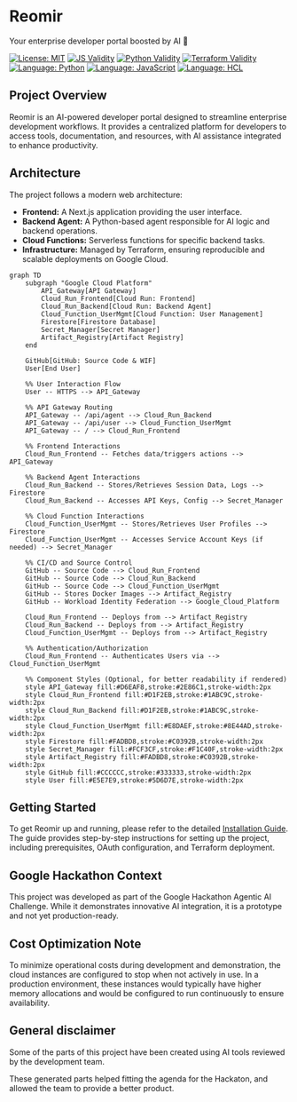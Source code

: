 # Reomir

Your enterprise developer portal boosted by AI :rocket:

[![License: MIT](https://img.shields.io/badge/License-MIT-yellow.svg)](https://opensource.org/licenses/MIT)
[![JS Validity](https://github.com/NAG763/REOMIR/actions/workflows/check_js_validity.yml/badge.svg)](https://github.com/NAG763/REOMIR/actions/workflows/check_js_validity.yml)
[![Python Validity](https://github.com/NAG763/REOMIR/actions/workflows/check_python_validity.yml/badge.svg)](https://github.com/NAG763/REOMIR/actions/workflows/check_python_validity.yml)
[![Terraform Validity](https://github.com/NAG763/REOMIR/actions/workflows/check_tf_validity.yml/badge.svg)](https://github.com/NAG763/REOMIR/actions/workflows/check_tf_validity.yml)
[![Language: Python](https://img.shields.io/badge/Python-3776AB?logo=python&logoColor=white)](https://www.python.org)
[![Language: JavaScript](https://img.shields.io/badge/JavaScript-F7DF1E?logo=javascript&logoColor=black)](https://developer.mozilla.org/en-US/docs/Web/JavaScript)
[![Language: HCL](https://img.shields.io/badge/Terraform-7B42BC?logo=terraform&logoColor=white)](https://www.terraform.io)

## Project Overview

Reomir is an AI-powered developer portal designed to streamline enterprise development workflows. It provides a centralized platform for developers to access tools, documentation, and resources, with AI assistance integrated to enhance productivity.

## Architecture

The project follows a modern web architecture:

*   **Frontend:** A Next.js application providing the user interface.
*   **Backend Agent:** A Python-based agent responsible for AI logic and backend operations.
*   **Cloud Functions:** Serverless functions for specific backend tasks.
*   **Infrastructure:** Managed by Terraform, ensuring reproducible and scalable deployments on Google Cloud.

```mermaid
graph TD
    subgraph "Google Cloud Platform"
        API_Gateway[API Gateway]
        Cloud_Run_Frontend[Cloud Run: Frontend]
        Cloud_Run_Backend[Cloud Run: Backend Agent]
        Cloud_Function_UserMgmt[Cloud Function: User Management]
        Firestore[Firestore Database]
        Secret_Manager[Secret Manager]
        Artifact_Registry[Artifact Registry]
    end

    GitHub[GitHub: Source Code & WIF]
    User[End User]

    %% User Interaction Flow
    User -- HTTPS --> API_Gateway

    %% API Gateway Routing
    API_Gateway -- /api/agent --> Cloud_Run_Backend
    API_Gateway -- /api/user --> Cloud_Function_UserMgmt
    API_Gateway -- / --> Cloud_Run_Frontend

    %% Frontend Interactions
    Cloud_Run_Frontend -- Fetches data/triggers actions --> API_Gateway

    %% Backend Agent Interactions
    Cloud_Run_Backend -- Stores/Retrieves Session Data, Logs --> Firestore
    Cloud_Run_Backend -- Accesses API Keys, Config --> Secret_Manager

    %% Cloud Function Interactions
    Cloud_Function_UserMgmt -- Stores/Retrieves User Profiles --> Firestore
    Cloud_Function_UserMgmt -- Accesses Service Account Keys (if needed) --> Secret_Manager

    %% CI/CD and Source Control
    GitHub -- Source Code --> Cloud_Run_Frontend
    GitHub -- Source Code --> Cloud_Run_Backend
    GitHub -- Source Code --> Cloud_Function_UserMgmt
    GitHub -- Stores Docker Images --> Artifact_Registry
    GitHub -- Workload Identity Federation --> Google_Cloud_Platform

    Cloud_Run_Frontend -- Deploys from --> Artifact_Registry
    Cloud_Run_Backend -- Deploys from --> Artifact_Registry
    Cloud_Function_UserMgmt -- Deploys from --> Artifact_Registry

    %% Authentication/Authorization
    Cloud_Run_Frontend -- Authenticates Users via --> Cloud_Function_UserMgmt

    %% Component Styles (Optional, for better readability if rendered)
    style API_Gateway fill:#D6EAF8,stroke:#2E86C1,stroke-width:2px
    style Cloud_Run_Frontend fill:#D1F2EB,stroke:#1ABC9C,stroke-width:2px
    style Cloud_Run_Backend fill:#D1F2EB,stroke:#1ABC9C,stroke-width:2px
    style Cloud_Function_UserMgmt fill:#E8DAEF,stroke:#8E44AD,stroke-width:2px
    style Firestore fill:#FADBD8,stroke:#C0392B,stroke-width:2px
    style Secret_Manager fill:#FCF3CF,stroke:#F1C40F,stroke-width:2px
    style Artifact_Registry fill:#FADBD8,stroke:#C0392B,stroke-width:2px
    style GitHub fill:#CCCCCC,stroke:#333333,stroke-width:2px
    style User fill:#E5E7E9,stroke:#5D6D7E,stroke-width:2px
```

## Getting Started

To get Reomir up and running, please refer to the detailed [Installation Guide](INSTALL.md). The guide provides step-by-step instructions for setting up the project, including prerequisites, OAuth configuration, and Terraform deployment.

## Google Hackathon Context

This project was developed as part of the Google Hackathon Agentic AI Challenge. While it demonstrates innovative AI integration, it is a prototype and not yet production-ready.

## Cost Optimization Note

To minimize operational costs during development and demonstration, the cloud instances are configured to stop when not actively in use. In a production environment, these instances would typically have higher memory allocations and would be configured to run continuously to ensure availability.

## General disclaimer

Some of the parts of this project have been created using AI tools reviewed by the development team.

These generated parts helped fitting the agenda for the Hackaton, and allowed the team to provide a better product.